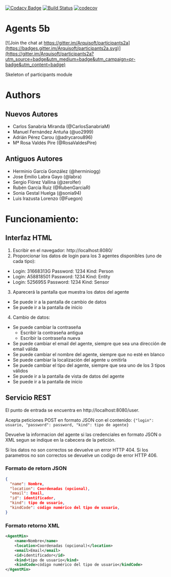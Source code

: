 [![Codacy Badge](https://api.codacy.com/project/badge/Grade/2d1976960db9415892b85d741bb4a336)](https://www.codacy.com/app/jelabra/Agents_e5b?utm_source=github.com&amp;utm_medium=referral&amp;utm_content=Arquisoft/Agents_e5b&amp;utm_campaign=Badge_Grade)
[![Build Status](https://travis-ci.org/Arquisoft/Agents_e5b.svg?branch=master)](https://travis-ci.org/Arquisoft/Agents_e5b)
[![codecov](https://codecov.io/gh/Arquisoft/participants2a/branch/master/graph/badge.svg)](https://codecov.io/gh/Arquisoft/Agents_e5b)


# Agents 5b

[![Join the chat at https://gitter.im/Arquisoft/participants2a](https://badges.gitter.im/Arquisoft/participants2a.svg)](https://gitter.im/Arquisoft/participants2a?utm_source=badge&utm_medium=badge&utm_campaign=pr-badge&utm_content=badge)

Skeleton of participants module

# Authors
## Nuevos Autores
- Carlos Sanabria Miranda (@CarlosSanabriaM)
- Manuel Fernández Antuña (@uo2999)
- Adrián Pérez Carou (@adrycarou896)
- Mª Rosa Valdés Pire (@RosaValdesPire)

## Antiguos Autores
- Herminio García González (@herminiogg)
- Jose Emilio Labra Gayo (@labra)
- Sergio Flórez Vallina (@zerolfer)
- Rubén García Ruiz (@RubenGarciaR)
- Sonia Gestal Huelga (@sonia94)
- Luis Irazusta Lorenzo (@Fuegon)


# Funcionamiento:
## Interfaz HTML
1. Escribir en el navegador: http://localhost:8080/
2. Proporcionar los datos de login para los 3 agentes disponibles (uno de cada tipo):
 * Login: 31668313G  Password: 1234  Kind: Person
 * Login: A58818501  Password: 1234  Kind: Entity
 * Login: 525695S    Password: 1234  Kind: Sensor
3. Aparecerá la pantalla que muestra los datos del agente
 * Se puede ir a la pantalla de cambio de datos
 * Se puede ir a la pantalla de inicio
4. Cambio de datos:
 * Se puede cambiar la contraseña
   * Escribir la contraseña antigua
   * Escribir la contraseña nueva
 * Se puede cambiar el email del agente, siempre que sea una dirección de email válida 
 * Se puede cambiar el nombre del agente, siempre que no esté en blanco
 * Se puede cambiar la localización del agente u omitirla
 * Se puede cambiar el tipo del agente, siempre que sea uno de los 3 tipos válidos
 * Se puede ir a la pantalla de vista de datos del agente
 * Se puede ir a la pantalla de inicio

## Servicio REST
   El punto de entrada se encuentra en http://localhost:8080/user.
   
   Acepta peticiones POST en formato JSON con el contenido:
   ``{"login": usuario, "password": password, "kind": tipo de agente}``
   
   Devuelve la informacion del agente si las credenciales en formato 
   JSON o XML segun se indique en la cabecera de la petición.
   
   Si los datos no son correctos se devuelve un error HTTP 404.
   Si los parametros no son correctos se devuelve un codigo de error HTTP 406.
   
### Formato de retorn JSON
   ```json
   {
     "name": Nombre,
     "location": Coordenadas (opcional),
     "email": Email,
     "id": identificador,
     "kind": tipo de usuario,
     "kindCode": código numérico del tipo de usuario,
   }
   ```
### Formato retorno XML
   ```xml
   <AgentMin>
       <name>Nombre</name>
       <location>Coordenadas (opcional)</location>
       <email>Email</email>
       <id>identificador</id>
       <kind>tipo de usuario</kind>
       <kindCode>código numérico del tipo de usuario</kindCode>
   </AgentMin>
   ```
   


